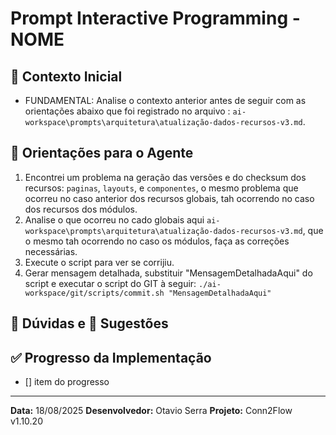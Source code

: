 # Prompt Interactive Programming - NOME

## 🎯 Contexto Inicial
- FUNDAMENTAL: Analise o contexto anterior antes de seguir com as orientações abaixo que foi registrado no arquivo : `ai-workspace\prompts\arquitetura\atualização-dados-recursos-v3.md`.

## 📝 Orientações para o Agente
1. Encontrei um problema na geração das versões e do checksum dos recursos: `paginas`, `layouts`, e `componentes`, o mesmo problema que ocorreu no caso anterior dos recursos globais, tah ocorrendo no caso dos recursos dos módulos.
2. Analise o que ocorreu no cado globais aqui `ai-workspace\prompts\arquitetura\atualização-dados-recursos-v3.md`, que o mesmo tah ocorrendo no caso os módulos, faça as correções necessárias.
4. Execute o script para ver se corrijiu.
3. Gerar mensagem detalhada, substituir "MensagemDetalhadaAqui" do script e executar o script do GIT à seguir: `./ai-workspace/git/scripts/commit.sh "MensagemDetalhadaAqui"`

## 🤔 Dúvidas e 📝 Sugestões

## ✅ Progresso da Implementação
- [] item do progresso

---
**Data:** 18/08/2025
**Desenvolvedor:** Otavio Serra
**Projeto:** Conn2Flow v1.10.20